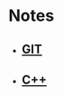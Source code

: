 # Notes
* ## [GIT](https://github.com/Lucide/Notes/blob/master/git/notes.md)
* ## [C++](https://github.com/Lucide/Notes/blob/master/c%2B%2B)